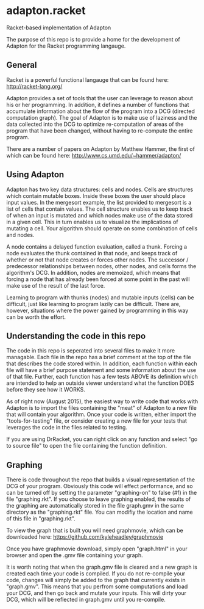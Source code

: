 # adapton.racket
Racket-based implementation of Adapton

The purpose of this repo is to provide a home for the development of Adapton for 
the Racket programming langauge. 

## General

Racket is a powerful functional langauge that can be found here:
http://racket-lang.org/

Adapton provides a set of tools that the user can leverage to reason about his
or her programming. In addition, it defines a number of functions that accumulate
information about the flow of the program into a DCG (directed computation graph).
The goal of Adapton is to make use of laziness and the data collected into the DCG
to optimize re-computation of areas of the program that have been changed, without 
having to re-compute the entire program.

There are a number of papers on Adapton by Matthew Hammer, the first of which can 
be found here: http://www.cs.umd.edu/~hammer/adapton/


## Using Adapton 

Adapton has two key data structures: cells and nodes. Cells are structures
which contain mutable boxes. Inside these boxes the user should place input
values. In the mergesort example, the list provided to mergesort is a list
of cells that contain values. The cell structure enables us to keep track 
of when an input is mutated and which nodes make use of the data stored in a
given cell. This in turn enables us to visualize the implications of mutating
a cell. Your algorithm should operate on some combination of cells and nodes. 

A node contains a delayed function evaluation, called a thunk. Forcing a node
evaluates the thunk contained in that node, and keeps track of whether or not 
that node creates or forces other nodes. The successor / predecessor 
relationships between nodes, other nodes, and cells forms the algorithm's
DCG. In addition, nodes are memoized, which means that forcing a node that
has already been forced at some point in the past will make use of the result
of the last force. 

Learning to program with thunks (nodes) and mutable inputs (cells) can be 
difficult, just like learning to program lazily can be difficult. There are,
however, situations where the power gained by programming in this way can 
be worth the effort. 

## Understanding the code in this repo 

The code in this repo is seperated into several files to make it more managable.
Each file in the repo has a brief comment at the top of the file that describes 
the code stored within. In addition, each function within each file will have a 
brief purpose statement and some information about the use of that file. Further,
each function has a few tests ABOVE its definition which are intended to help 
an outside viewer understand what the function DOES before they see how it WORKS.

As of right now (August 2015), the easiest way to write code that works with Adapton
is to import the files containing the "meat" of Adapton to a new file that will 
contain your algorithm. Once your code is written, either import the "tools-for-testing" 
file, or consider creating a new file for your tests that leverages the code in 
the files related to testing.

If you are using DrRacket, you can right click on any function and select "go 
to source file" to open the file containing the function definition. 

## Graphing 

There is code throughout the repo that builds a visual representation of the DCG
of your program. Obviously this code will effect performance, and so can be turned 
off by setting the parameter "graphing-on" to false (#f) in the file "graphing.rkt".
If you choose to leave graphing enabled, the results of the graphing are 
automatically stored in the file graph.gmv in the same directory as the "graphing.rkt"
file. You can modifiy the location and name of this file in "graphing.rkt".

To view the graph that is built you will need graphmovie, which can be downloaded 
here: https://github.com/kyleheadley/graphmovie

Once you have graphmovie download, simply open "graph.html" in your browser and open
the .gmv file containing your graph. 

It is worth noting that when the graph.gmv file is cleared and a new graph is created
each time your code is compiled. If you do not re-compile your code, changes will 
simply be added to the graph that currently exists in "graph.gmv". This means that you
perfrom some computations and load your DCG, and then go back and mutate your inputs. 
This will dirty your DCG, which will be reflected in graph.gmv until you re-compile.
